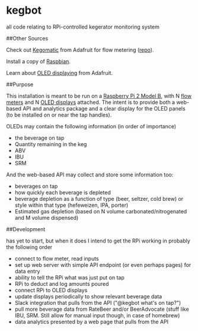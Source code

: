 # kegbot
all code relating to RPi-controlled kegerator monitoring system

##Other Sources

Check out [Kegomatic](https://learn.adafruit.com/adafruit-keg-bot/overview) from Adafruit for flow metering ([repo](https://github.com/adafruit/Kegomatic)).

Install a copy of [Raspbian](https://www.raspberrypi.org/downloads/).

Learn about [OLED displaying](https://learn.adafruit.com/adafruit-1-5-color-oled-breakout-board) from Adafruit.

##Purpose

This installation is meant to be run on a [Raspberry Pi 2 Model B](https://www.adafruit.com/products/2358), with N [flow meters](https://www.adafruit.com/product/828) and N [OLED displays](https://www.adafruit.com/product/1431) attached. The intent is to provide both a web-based API and analytics package and a clear display for the OLED panels (to be installed on or near the tap handles).

OLEDs may contain the following information (in order of importance)

- the beverage on tap
- Quantity remaining in the keg
- ABV
- IBU
- SRM

And the web-based API may collect and store some information too:

- beverages on tap
- how quickly each beverage is depleted
- beverage depletion as a function of type (beer, seltzer, cold brew) or style within that type (hefeweizen, IPA, porter)
- Estimated gas depletion (based on N volume carbonated/nitrogenated and M volume dispensed)

##Development

has yet to start, but when it does I intend to get the RPi working in probably the following order

- connect to flow meter, read inputs
- set up web server with simple API endpoint (or even perhaps pages) for data entry
- ability to tell the RPi what was just put on tap
- RPi to deduct and log amounts poured
- connect RPi to OLED displays
- update displays periodically to show relevant beverage data
- Slack integration that pulls from the API ("@kegbot what's on tap?")
- pull more beverage data from RateBeer and/or BeerAdvocate (stuff like IBU, SRM. Still allow for manual input though, in case of homebrew)
- data analytics presented by a web page that pulls from the API
